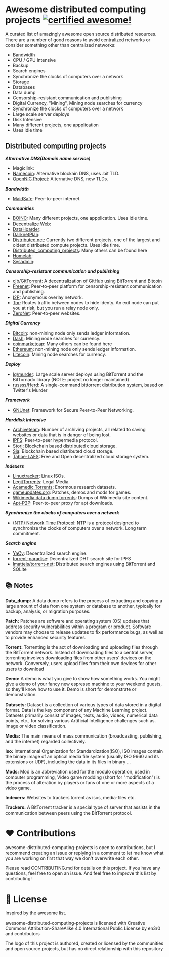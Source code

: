<!--
  Title: Awesome Distributed
  Description: A curated list of amazingly awesome open source distributed resources.
  Author: en3r0
  -->

# Awesome distributed computing projects [![certified awesome!](https://cdn.rawgit.com/sindresorhus/awesome/d7305f38d29fed78fa85652e3a63e154dd8e8829/media/badge.svg)](https://github.com/sindresorhus/awesome)

A curated list of amazingly awesome open source distributed resources. There are a number of good reasons to avoid centralized networks or consider something other than centralized networks:
- Bandwidth
- CPU / GPU Intensive
- Backup
- Search engines
- Synchronize the clocks of computers over a network
- Storage
- Databases
- Data dump
- Censorship-resistant communication and publishing
- Digital Currency, "Mining", Mining node searches for currency
- Synchronize the clocks of computers over a network
- Large scale server deploys
- Disk Intensive
- Many different projects, one appplication
- Uses idle time

## Distributed computing projects
***Alternative DNS(Domain name service)***
* Magiclink:
* [Namecoin](https://namecoin.org/): Alternative blockain DNS, uses .bit TLD.
* [OpenNIC Project](https://www.opennicproject.org/): Alternative DNS, new TLDs.

***Bandwidth***
* [MaidSafe](https://maidsafe.net/): Peer-to-peer internet.
  
***Communities***
* [BOINC](https://boinc.berkeley.edu/index.php): Many different projects, one appplication. Uses idle time.
* [Decentralize Web](https://www.reddit.com/r/decentralizeweb/):
* [DataHoarder](https://www.reddit.com/r/DataHoarder):
* [DarknetPlan](https://www.reddit.com/r/darknetplan):
* [Distributed.net](http://www.distributed.net/): Currently two different projects, one of the largest and oldest distributed compute projects. Uses idle time.
* [Distributed_computing_projects](https://en.wikipedia.org/wiki/List_of_distributed_computing_projects): Many others can be found here
* [Homelab](https://www.reddit.com/r/homelab/):
* [Sysadmin](https://www.reddit.com/r/sysadmin/):

***Censorship-resistant communication and publishing***
* [cjb/GitTorrent](https://github.com/cjb/GitTorrent): A decentralization of GitHub using BitTorrent and Bitcoin
* [Freenet](https://freenetproject.org/): Peer-to-peer platform for censorship-resistant communication and publishing.
* [I2P](https://geti2p.net/en/): Anonymous overlay network.
* [Tor](https://www.torproject.org/): Routes traffic between nodes to hide identy. An exit node can put you at risk, but you run a relay node only.
* [ZeroNet](https://zeronet.io/): Peer-to-peer websites.

***Digital Currency***
* [Bitcoin](https://bitcoin.org/en/): non-mining node only sends ledger information. 
* [Dash](https://www.dash.org/): Mining node searches for currency.
* [coinmarketcap](https://coinmarketcap.com/): Many others can be found here
* [Ethereum](https://www.ethereum.org/): non-mining node only sends ledger information.
* [Litecoin](https://litecoin.org): Mining node searches for currency.

***Deploy***
- [lg/murder](https://github.com/lg/murder): Large scale server deploys using BitTorrent and the BitTornado library (NOTE: project no longer maintained)
- [russss/Herd](https://github.com/russss/Herd): A single-command bittorrent distribution system, based on Twitter's Murder

***Framework***
* [GNUnet](https://gnunet.org/): Framework for Secure Peer-to-Peer Networking.

***Harddisk Intensive***
* [Archiveteam](http://www.archiveteam.org/index.php?title=Main_Page): Number of archiving projects, all related to saving websites or data that is in danger of being lost.
* [IPFS](https://ipfs.io/): Peer-to-peer hypermedia protocol.
* [Storj](https://storj.io/): Blockchain based distributed cloud storage.
* [Sia](http://sia.tech/): Blockchain based distributed cloud storage.
* [Tahoe-LAFS](https://tahoe-lafs.org/trac/tahoe-lafs): Free and Open decentralized cloud storage system.
  
***Indexers***
* [Linuxtracker](http://linuxtracker.org/): Linux ISOs.
* [LegitTorrents](http://www.legittorrents.info/): Legal Media.
* [Acamedic Torrents](http://academictorrents.com/): Enormous research datasets.
* [gameupdates.org](http://www.gameupdates.org/): Patches, demos and mods for games.
* [Wikimedia data dump torrents](https://meta.wikimedia.org/wiki/Data_dump_torrents): Dumps of Wikimedia site content.
* [Apt-P2P](http://www.camrdale.org/apt-p2p/): Peer-to-peer proxy for apt downloads.
  
***Synchronize the clocks of computers over a network***
* [(NTP) Network Time Protocol](http://www.pool.ntp.org/en/join.html): NTP is a protocol designed to synchronize the clocks of computers over a network. Long term commitment.

***Search engine***
- [YaCy](http://yacy.net/en/index.html): Decentralized search engine.
- [torrent-paradise](https://github.com/urbanguacamole/torrent-paradise): Decentralized DHT search site for IPFS
- [lmatteis/torrent-net](https://github.com/lmatteis/torrent-net): Distributed search engines using BitTorrent and SQLite

## 📚 Notes
**Data_dump:** A data dump refers to the process of extracting and copying a large amount of data from one system or database to another, typically for backup, analysis, or migration purposes.

**Patch:** Patches are software and operating system (OS) updates that address security vulnerabilities within a program or product. Software vendors may choose to release updates to fix performance bugs, as well as to provide enhanced security features.

**Torrent:** Torrenting is the act of downloading and uploading files through the BitTorrent network. Instead of downloading files to a central server, torrenting involves downloading files from other users' devices on the network. Conversely, users upload files from their own devices for other users to download

**Demo:** A demo is what you give to show how something works. You might give a demo of your fancy new espresso machine to your weekend guests, so they'll know how to use it. Demo is short for demonstrate or demonstration.

**Datasets:** Dataset is a collection of various types of data stored in a digital format. Data is the key component of any Machine Learning project. Datasets primarily consist of images, texts, audio, videos, numerical data points, etc., for solving various Artificial Intelligence challenges such as. Image or video classification.

**Media:** The main means of mass communication (broadcasting, publishing, and the internet) regarded collectively.

**Iso:** International Organization for Standardization(ISO), ISO images contain the binary image of an optical media file system (usually ISO 9660 and its extensions or UDF), including the data in its files in binary ...

**Mods:** Mod is an abbreviation used for the modulo operation, used in computer programming, Video game modding (short for "modification") is the process of alteration by players or fans of one or more aspects of a video game.

**Indexers:** Websites to trackers torrent as isos, media-files etc.

**Trackers:** A BitTorrent tracker is a special type of server that assists in the communication between peers using the BitTorrent protocol.

# ❤ Contributions
awesome-distributed-computing-projects is open to contributions, but I recommend creating an issue or replying in a comment to let me know what you are working on first that way we don't overwrite each other.

Please read CONTRIBUTING.md for details on this project. If you have any questions, feel free to open an issue. And feel free to improve this list by contributing!
 
# 📑 License
Inspired by the awesome list.

awesome-distributed-computing-projects is licensed with Creative Commons Attribution-ShareAlike 4.0 International Public License by en3r0 and contributors

The logo of this project is authored, created or licensed by the communities and open source projects, but has no direct relationship with this repository

